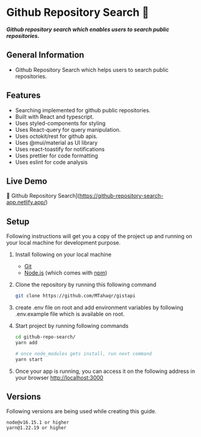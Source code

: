 # Github Repository Search 📘

**_Github repository search which enables users to search public repositories._**

## General Information

- Github Repository Search which helps users to search public repositories.

## Features

- Searching implemented for github public repositories.
- Built with React and typescript.
- Uses styled-components for styling
- Uses React-query for query manipulation.
- Uses octokit/rest for github apis.
- Uses @mui/material as UI library
- Uses react-toastify for notifications
- Uses prettier for code formatting
- Uses eslint for code analysis
## Live Demo

🔗 Github Repository Search](https://github-repository-search-app.netlify.app/)

## Setup

Following instructions will get you a copy of the project up and running on your local machine for development purpose.

1. Install following on your local machine
   - [Git](https://git-scm.com)
   - [Node.js](https://nodejs.org/en/download/) (which comes with [npm](http://npmjs.com))
2. Clone the repository by running this following command
   ```bash
   git clone https://github.com/MTahaqr/gistapi
   ```
3. create .env file on root and add environment variables by following .env.example file which is available on root.   

4. Start project by running following commands

   ```bash
   cd github-repo-search/
   yarn add

   # once node_modules gets install, run next command
   yarn start
   ```

5. Once your app is running, you can access it on the following address in your browser
   [http://localhost:3000](http://localhost:3000)

## Versions

Following versions are being used while creating this guide.

```
node@v16.15.1 or higher
yarn@1.22.19 or higher
```